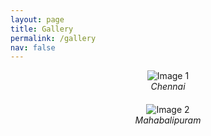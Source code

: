 ```yaml
---
layout: page
title: Gallery
permalink: /gallery
nav: false
---
```


<!-- pages/gallery.md -->
<div class="gallery">
  <figure>
    <img src="path/to/image1.jpg" alt="Image 1">
    <figcaption><i>Chennai</i></figcaption>
  </figure>
  
  <figure>
    <img src="path/to/image2.jpg" alt="Image 2">
    <figcaption><i>Mahabalipuram</i></figcaption>
  </figure>
  
  <!-- Add more image figures here -->
</div>

<style>
.gallery {
  display: grid;
  grid-template-columns: repeat(auto-fit, minmax(300px, 1fr));
  grid-gap: 20px;
}

figure {
  margin: 0;
  text-align: center;
}

img {
  max-width: 100%;
  height: auto;
}
</style>
